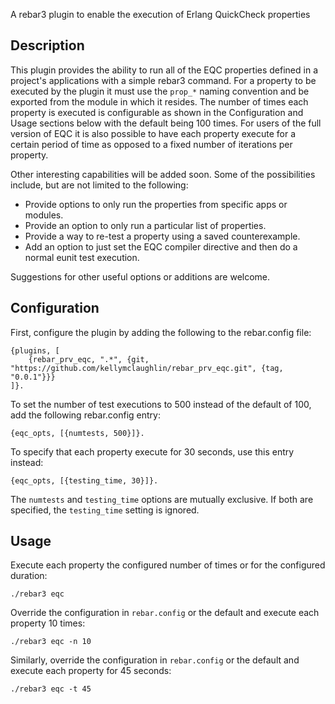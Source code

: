 A rebar3 plugin to enable the execution of Erlang QuickCheck properties

## Description

This plugin provides the ability to run all of the EQC properties
defined in a project's applications with a simple rebar3 command. For
a property to be executed by the plugin it must use the `prop_*`
naming convention and be exported from the module in which it
resides. The number of times each property is executed is configurable
as shown in the Configuration and Usage sections below with the
default being 100 times. For users of the full version of EQC it is
also possible to have each property execute for a certain period of
time as opposed to a fixed number of iterations per property.

Other interesting capabilities will be added soon. Some of the
possibilities include, but are not limited to the following:

* Provide options to only run the properties from specific apps or modules.
* Provide an option to only run a particular list of properties.
* Provide a way to re-test a property using a saved counterexample.
* Add an option to just set the EQC compiler directive and then do a
normal eunit test execution.

Suggestions for other useful options or additions are welcome.

## Configuration

First, configure the plugin by adding the following to the
rebar.config file:

```
{plugins, [
    {rebar_prv_eqc, ".*", {git, "https://github.com/kellymclaughlin/rebar_prv_eqc.git", {tag, "0.0.1"}}}
]}.

```

To set the number of test executions to 500 instead of the default of
100, add the following rebar.config entry:

```
{eqc_opts, [{numtests, 500}]}.
```

To specify that each property execute for 30 seconds, use this entry instead:

```
{eqc_opts, [{testing_time, 30}]}.
```

The `numtests` and `testing_time` options are mutually exclusive. If
both are specified, the `testing_time` setting is ignored.

## Usage

Execute each property the configured number of times or for the
configured duration:

```
./rebar3 eqc
```

Override the configuration in `rebar.config` or the default and
execute each property 10 times:

```
./rebar3 eqc -n 10
```

Similarly, override the configuration in `rebar.config` or the default
and execute each property for 45 seconds:

```
./rebar3 eqc -t 45
```
